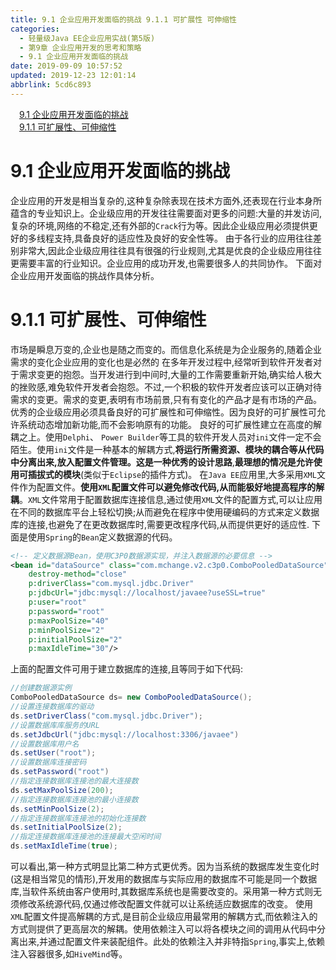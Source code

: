 ```yaml
---
title: 9.1 企业应用开发面临的挑战 9.1.1 可扩展性 可伸缩性
categories: 
  - 轻量级Java EE企业应用实战(第5版)
  - 第9章 企业应用开发的思考和策略
  - 9.1 企业应用开发面临的挑战
date: 2019-09-09 10:57:52
updated: 2019-12-23 12:01:14
abbrlink: 5cd6c893
---
```

<div id='my_toc'><a href="/JavaReadingNotes/5cd6c893/#9-1-企业应用开发面临的挑战" class="header_1">9.1 企业应用开发面临的挑战</a>&nbsp;<br><a href="/JavaReadingNotes/5cd6c893/#9-1-1-可扩展性、可伸缩性" class="header_1">9.1.1 可扩展性、可伸缩性</a>&nbsp;<br></div>
<style>.header_1{margin-left: 1em;}.header_2{margin-left: 2em;}.header_3{margin-left: 3em;}.header_4{margin-left: 4em;}.header_5{margin-left: 5em;}.header_6{margin-left: 6em;}</style>
<!--more-->
<script>if (navigator.platform.search('arm')==-1){document.getElementById('my_toc').style.display = 'none';}var e,p = document.getElementsByTagName('p');while (p.length>0) {e = p[0];e.parentElement.removeChild(e);}</script>

<!--end-->
<!--SSTStart-->
# 9.1 企业应用开发面临的挑战 #
企业应用的开发是相当复杂的,这种复杂除表现在技术方面外,还表现在行业本身所蕴含的专业知识上。企业级应用的开发往往需要面对更多的问题:大量的并发访问,复杂的环境,网络的不稳定,还有外部的`Crack`行为等。因此企业级应用必须提供更好的多线程支持,具备良好的适应性及良好的安全性等。
由于各行业的应用往往差别非常大,因此企业级应用往往具有很强的行业规则,尤其是优良的企业级应用往往更需要丰富的行业知识。企业应用的成功开发,也需要很多人的共同协作。
下面对企业应用开发面临的挑战作具体分析。
# 9.1.1 可扩展性、可伸缩性 #
市场是瞬息万变的,企业也是随之而变的。而信息化系统是为企业服务的,随着企业需求的变化企业应用的变化也是必然的
在多年开发过程中,经常听到软件开发者对于需求变更的抱怨。当开发进行到中间时,大量的工作需要重新开始,确实给人极大的挫败感,难免软件开发者会抱怨。不过,一个积极的软件开发者应该可以正确对待需求的变更。需求的变更,表明有市场前景,只有有变化的产品才是有市场的产品。
优秀的企业级应用必须具备良好的可扩展性和可伸缩性。因为良好的可扩展性可允许系统动态增加新功能,而不会影响原有的功能。
良好的可扩展性建立在高度的解耦之上。使用`Delphi`、 `Power Builder`等工具的软件开发人员对`ini`文件一定不会陌生。使用`ini`文件是一种基本的解耦方式,**将运行所需资源、模块的耦合等从代码中分离出来,放入配置文件管理。这是一种优秀的设计思路**,**最理想的情况是允许使用可插拔式的模块**(类似于`Eclipse`的插件方式)。
在`Java EE`应用里,大多采用`XML`文件作为配置文件。**使用`XML`配置文件可以避免修改代码,从而能极好地提高程序的解耦**。`XML`文件常用于配置数据库连接信息,通过使用`XML`文件的配置方式,可以让应用在不同的数据库平台上轻松切换;从而避免在程序中使用硬编码的方式来定义数据库的连接,也避免了在更改数据库时,需要更改程序代码,从而提供更好的适应性.
下面是使用`Spring`的`Bean`定义数据源的代码。
```xml
<!-- 定义数据源Bean，使用C3P0数据源实现，并注入数据源的必要信息 -->
<bean id="dataSource" class="com.mchange.v2.c3p0.ComboPooledDataSource"
    destroy-method="close"
    p:driverClass="com.mysql.jdbc.Driver"
    p:jdbcUrl="jdbc:mysql://localhost/javaee?useSSL=true"
    p:user="root"
    p:password="root"
    p:maxPoolSize="40"
    p:minPoolSize="2"
    p:initialPoolSize="2"
    p:maxIdleTime="30"/>
```
上面的配置文件可用于建立数据库的连接,且等同于如下代码:
```java
//创建数据源实例
ComboPooledDataSource ds= new ComboPooledDataSource();
//设置连接数据库的驱动
ds.setDriverClass("com.mysql.jdbc.Driver");
//设置数据库库服务的URL 
ds.setJdbcUrl("jdbc:mysql://localhost:3306/javaee")
//设置数据库用户名
ds.setUser("root");
//设置数据库连接密码
ds.setPassword("root")
//指定连接数据库连接池的最大连接数
ds.setMaxPoolSize(200);
//指定连接数据库连接池的最小连接数
ds.setMinPoolSize(2);
//指定连接数据库连接池的初始化连接数
ds.setInitialPoolSize(2);
//指定连接数据库连接池的连接最大空闲时间
ds.setMaxIdleTime(true);
```
可以看出,第一种方式明显比第二种方式更优秀。因为当系统的数据库发生变化时(这是相当常见的情形),开发用的数据库与实际应用的数据库不可能是同一个数据库,当软件系统由客户使用时,其数据库系统也是需要改变的。采用第一种方式则无须修改系统源代码,仅通过修改配置文件就可以让系统适应数据库的改变。
使用`XML`配置文件提高解耦的方式,是目前企业级应用最常用的解耦方式,而依赖注入的方式则提供了更高层次的解耦。使用依赖注入可以将各模块之间的调用从代码中分离出来,并通过配置文件来装配组件。此处的依赖注入并非特指`Spring`,事实上,依赖注入容器很多,如`HiveMind`等。

<!--SSTStop-->

